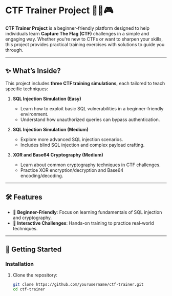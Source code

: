 # CTF Trainer Project 🕵️‍♂️🎮  

**CTF Trainer Project** is a beginner-friendly platform designed to help individuals learn **Capture The Flag (CTF)** challenges in a simple and engaging way. Whether you're new to CTFs or want to sharpen your skills, this project provides practical training exercises with solutions to guide you through.  

---

## ✨ What’s Inside?  

This project includes **three CTF training simulations**, each tailored to teach specific techniques:  

1. **SQL Injection Simulation (Easy)**  
   - Learn how to exploit basic SQL vulnerabilities in a beginner-friendly environment.  
   - Understand how unauthorized queries can bypass authentication.  

2. **SQL Injection Simulation (Medium)**  
   - Explore more advanced SQL injection scenarios.  
   - Includes blind SQL injection and complex payload crafting.  

3. **XOR and Base64 Cryptography (Medium)**  
   - Learn about common cryptography techniques in CTF challenges.  
   - Practice XOR encryption/decryption and Base64 encoding/decoding.  

---

## 🛠️ Features  

- 🌱 **Beginner-Friendly**: Focus on learning fundamentals of SQL injection and cryptography.  
- 🎯 **Interactive Challenges**: Hands-on training to practice real-world techniques.  
---

## 🚀 Getting Started  
  

### Installation  

1. Clone the repository:  
   ```bash
   git clone https://github.com/yourusername/ctf-trainer.git
   cd ctf-trainer
